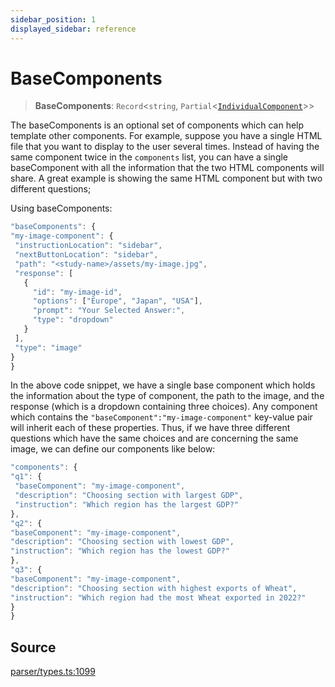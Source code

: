 ```yaml
---
sidebar_position: 1
displayed_sidebar: reference
---
```


# BaseComponents

> **BaseComponents**: `Record`\<`string`, `Partial`\<[`IndividualComponent`](IndividualComponent.md)\>\>

The baseComponents is an optional set of components which can help template other components. For example, suppose you have a single HTML file that you want to display to the user several times. Instead of having the same component twice in the `components` list, you can have a single baseComponent with all the information that the two HTML components will share. A great example is showing the same HTML component but with two different questions;

Using baseComponents:

```js
"baseComponents": {
"my-image-component": {
 "instructionLocation": "sidebar",
 "nextButtonLocation": "sidebar",
 "path": "<study-name>/assets/my-image.jpg",
 "response": [
   {
     "id": "my-image-id",
     "options": ["Europe", "Japan", "USA"],
     "prompt": "Your Selected Answer:",
     "type": "dropdown"
   }
 ],
 "type": "image"
}
}
```
In the above code snippet, we have a single base component which holds the information about the type of component, the path to the image, and the response (which is a dropdown containing three choices). Any component which contains the `"baseComponent":"my-image-component"` key-value pair will inherit each of these properties. Thus, if we have three different questions which have the same choices and are concerning the same image, we can define our components like below:
```js
"components": {
"q1": {
 "baseComponent": "my-image-component",
 "description": "Choosing section with largest GDP",
 "instruction": "Which region has the largest GDP?"
},
"q2": {
"baseComponent": "my-image-component",
"description": "Choosing section with lowest GDP",
"instruction": "Which region has the lowest GDP?"
},
"q3": {
"baseComponent": "my-image-component",
"description": "Choosing section with highest exports of Wheat",
"instruction": "Which region had the most Wheat exported in 2022?"
}
}
```

## Source

[parser/types.ts:1099](https://github.com/revisit-studies/study/blob/949297c405e1cac0edd9fce85d4f1f8a60f876df/src/parser/types.ts#L1099)

